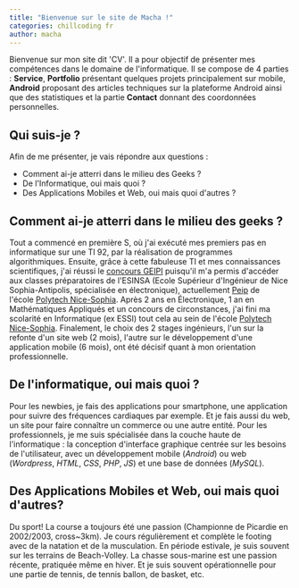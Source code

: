 ```yaml
---
title: "Bienvenue sur le site de Macha !"
categories: chillcoding fr
author: macha
---
```


Bienvenue sur mon site dit 'CV'. Il a pour objectif de présenter mes compétences
dans le domaine de l'informatique. Il se compose de 4 parties : **Service**,
**Portfolio** présentant quelques projets principalement sur mobile, **Android**
proposant des articles techniques sur la plateforme Android ainsi que des
statistiques et la partie **Contact** donnant des coordonnées personnelles.

## Qui suis-je ?

Afin de me présenter, je vais répondre aux questions :

* Comment ai-je atterri dans le milieu des Geeks ?
* De l'Informatique, oui mais quoi ?
* Des Applications Mobiles et Web, oui mais quoi d'autres ?

## Comment ai-je atterri dans le milieu des geeks ?

Tout a commencé en première S, où j'ai exécuté mes premiers pas en informatique sur une TI 92, par la réalisation de programmes algorithmiques. Ensuite, grâce à cette fabuleuse TI et mes connaissances scientifiques, j'ai réussi le [concours GEIPI](http://www.geipi-polytech.org) puisqu'il m'a permis d'accéder aux classes préparatoires de l'ESINSA (Ecole Supérieur d'Ingénieur de Nice Sophia-Antipolis, spécialisée en électronique), actuellement [Peip](http://www.polytechnice.fr/cycle-initial.html) de l'école [Polytech Nice-Sophia](http://www.polytechnice.fr/ingenieur.html). Après 2 ans en Électronique, 1 an en Mathématiques Appliqués et un concours de circonstances, j'ai fini ma scolarité en Informatique (ex ESSI) tout cela au sein de l'école [Polytech Nice-Sophia](http://www.polytechnice.fr/ingenieur.html). Finalement, le choix des 2 stages ingénieurs, l'un sur la refonte d'un site web (2 mois), l'autre sur le développement d'une application mobile (6 mois), ont été décisif quant à mon orientation professionnelle.

## De l'informatique, oui mais quoi ?

Pour les newbies, je fais des applications pour smartphone, une application pour suivre des fréquences cardiaques par exemple. Et je fais aussi du web, un site pour faire connaître un commerce ou une autre entité. Pour les professionnels, je me suis spécialisée dans la couche haute de l'informatique : la conception d'interface graphique centrée sur les besoins de l'utilisateur, avec un développement mobile (_Android_) ou web (_Wordpress_, _HTML_, _CSS_, _PHP_, _JS_) et une base de données (_MySQL_).

## Des Applications Mobiles et Web, oui mais quoi d'autres?

Du sport! La course a toujours été une passion (Championne de Picardie en 2002/2003, cross~3km). Je cours régulièrement et complète le footing avec de la natation et de la musculation. En période estivale, je suis souvent sur les terrains de Beach-Volley. La chasse sous-marine est une passion récente, pratiquée même en hiver. Et je suis souvent opérationnelle pour une partie de tennis, de tennis ballon, de basket, etc.
